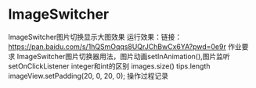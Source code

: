 # ImageSwitcher
ImageSwitcher图片切换显示大图效果
运行效果：链接：https://pan.baidu.com/s/1hQSmOqqs8UQrJChBwCx6YA?pwd=0e9r 
作业要求
ImageSwitcher图片切换器用法，图片动画setInAnimation(),图片监听setOnClickListener
integer和int的区别
images.size()
tips.length
imageView.setPadding(20, 0, 20, 0);
操作过程记录
